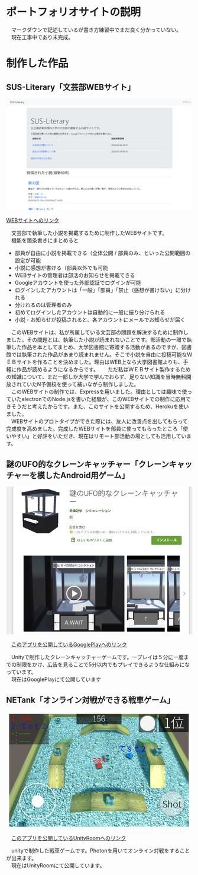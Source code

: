 # ポートフォリオサイトの説明
　マークダウンで記述しているが書き方練習中でまだ良く分かっていない。  
　現在工事中であり未完成。
  
  
# 制作した作品
  
## SUS-Literary「文芸部WEBサイト」
<img src="SusLiturary_img.PNG" width="750px">   
  
[WEBサイトへのリンク](https://secure-everglades-39963.herokuapp.com/)  
  
　文芸部で執筆した小説を掲載するために制作したWEBサイトです。  
　機能を箇条書きにまとめると  
- 部員が自由に小説を掲載できる（全体公開 / 部員のみ、といった公開範囲の設定が可能  
- 小説に感想が書ける（部員以外でも可能  
- WEBサイトの管理者は部活のお知らせを掲載できる  
- Googleアカウントを使った外部認証でログインが可能  
- ログインしたアカウントは「一般」「部員」「禁止（感想が書けない」に分けれる  
- 分けれるのは管理者のみ  
- 初めてログインしたアカウントは自動的に一般に振り分けられる  
- 小説・お知らせが投稿されると、各アカウントにメールでお知らせが届く  
  
　このWEBサイトは、私が所属している文芸部の問題を解決するために制作しました。その問題とは、執筆した小説が読まれないことです。部活動の一環で執筆した作品を本としてまとめ、大学図書館に寄贈する活動があるのですが、図書館では執筆された作品があまり読まれません。そこで小説を自由に投稿可能なＷＥＢサイトを作ることを決めました。理由はWEB上なら大学図書館よりも、手軽に作品が読めるようになるからです。　
　ただ私はＷＥＢサイト製作するための知識について、まだ一部しか大学で学んでおらず、足りない知識を当時無料開放されていたN予備校を使って補いながら制作しました。  
　このWEBサイトの制作では、Expressを用いました。理由としては趣味で使っていたelectronでのNode.jsを書いた経験が、このWEBサイトでの制作に応用できそうだと考えたからです。また、このサイトを公開するため、Herokuを使いました。  
　WEBサイトのプロトタイプができた際には、友人に改善点を出してもらって完成度を高めました。完成したWEBサイトを部員に使ってもらったところ「使いやすい」と好評をいただき、現在はリモート部活動の場としても活用しています。  
  
  
## 謎のUFO的なクレーンキャッチャー「クレーンキャッチャーを模したAndroid用ゲーム」
<img src="謎のUFO_img.PNG" width="750px">   

  
　[このアプリを公開しているGooglePlayへのリンク](https://play.google.com/store/apps/details?id=com.tankakigou.nazoUFO)
   
　Unityで制作したクレーンキャッチャーゲームです。一プレイは５分に一度までの制限をかけ、広告を見ることで5分以内でもプレイできるような仕組みになっています。  
　現在はGooglePlayにて公開しています  
  
  
## NETank「オンライン対戦ができる戦車ゲーム」
<img src="NETank_img.PNG" width="750px">   

  
　[このアプリを公開しているUnityRoomへのリンク](https://unityroom.com/games/netank)  
  
　unityで制作した戦車ゲームです。Photonを用いてオンライン対戦をすることが出来ます。  
　現在はUnityRoomにて公開しています。  
